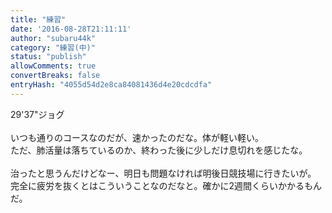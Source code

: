 ```yaml
---
title: "練習"
date: '2016-08-28T21:11:11'
author: "subaru44k"
category: "練習(中)"
status: "publish"
allowComments: true
convertBreaks: false
entryHash: "4055d54d2e8ca84081436d4e20cdcdfa"
---
```

29&#39;37"ジョグ<br>
<br>
いつも通りのコースなのだが、速かったのだな。体が軽い軽い。<br>
ただ、肺活量は落ちているのか、終わった後に少しだけ息切れを感じたな。<br>
<br>
治ったと思うんだけどなー、明日も問題なければ明後日競技場に行きたいが。<br>
完全に疲労を抜くとはこういうことなのだなと。確かに2週間くらいかかるもんだ。
